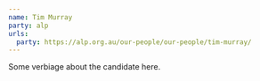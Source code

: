 ```yaml
---
name: Tim Murray
party: alp
urls:
  party: https://alp.org.au/our-people/our-people/tim-murray/
---
```

Some verbiage about the candidate here.
